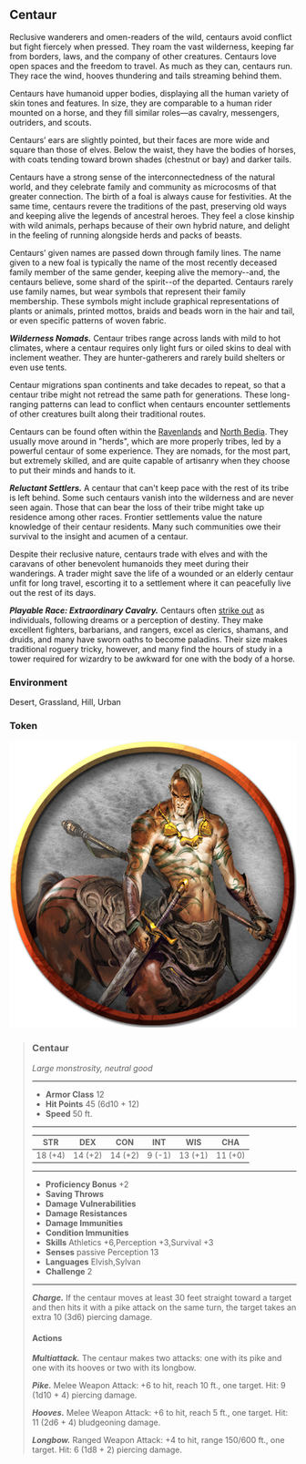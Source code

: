 ## Centaur
Reclusive wanderers and omen-readers of the wild, centaurs avoid conflict but fight fiercely when pressed. They roam the vast wilderness, keeping far from borders, laws, and the company of other creatures. Centaurs love open spaces and the freedom to travel. As much as they can, centaurs run. They race the wind, hooves thundering and tails streaming behind them.

Centaurs have humanoid upper bodies, displaying all the human variety of skin tones and features. In size, they are comparable to a human rider mounted on a horse, and they fill similar roles—as cavalry, messengers, outriders, and scouts.

Centaurs’ ears are slightly pointed, but their faces are more wide and square than those of elves. Below the waist, they have the bodies of horses, with coats tending toward brown shades (chestnut or bay) and darker tails. 

Centaurs have a strong sense of the interconnectedness of the natural world, and they celebrate family and community as microcosms of that greater connection. The birth of a foal is always cause for festivities. At the same time, centaurs revere the traditions of the past, preserving old ways and keeping alive the legends of ancestral heroes. They feel a close kinship with wild animals, perhaps because of their own hybrid nature, and delight in the feeling of running alongside herds and packs of beasts.

Centaurs’ given names are passed down through family lines. The name given to a new foal is typically the name of the most recently deceased family member of the same gender, keeping alive the memory--and, the centaurs believe, some shard of the spirit--of the departed. Centaurs rarely use family names, but wear symbols that represent their family membership. These symbols might include graphical representations of plants or animals, printed mottos, braids and beads worn in the hair and tail, or even specific patterns of woven fabric.

***Wilderness Nomads.*** Centaur tribes range across lands with mild to hot climates, where a centaur requires only light furs or oiled skins to deal with inclement weather. They are hunter-gatherers and rarely build shelters or even use tents.

Centaur migrations span continents and take decades to repeat, so that a centaur tribe might not retread the same path for generations. These long-ranging patterns can lead to conflict when centaurs encounter settlements of other creatures built along their traditional routes.

Centaurs can be found often within the [Ravenlands](../Geography/Ravenlands.md) and [North Bedia](../Nations/Bedia.md). They usually move around in "herds", which are more properly tribes, led by a powerful centaur of some experience. They are nomads, for the most part, but extremely skilled, and are quite capable of artisanry when they choose to put their minds and hands to it.

***Reluctant Settlers.*** A centaur that can't keep pace with the rest of its tribe is left behind. Some such centaurs vanish into the wilderness and are never seen again. Those that can bear the loss of their tribe might take up residence among other races. Frontier settlements value the nature knowledge of their centaur residents. Many such communities owe their survival to the insight and acumen of a centaur.

Despite their reclusive nature, centaurs trade with elves and with the caravans of other benevolent humanoids they meet during their wanderings. A trader might save the life of a wounded or an elderly centaur unfit for long travel, escorting it to a settlement where it can peacefully live out the rest of its days.

***Playable Race: Extraordinary Cavalry.*** Centaurs often [strike out](../../Races/Centaurs.md) as individuals, following dreams or a perception of destiny. They make excellent fighters, barbarians, and rangers, excel as clerics, shamans, and druids, and many have sworn oaths to become paladins. Their size makes traditional roguery tricky, however, and many find the hours of study in a tower required for wizardry to be awkward for one with the body of a horse.

### Environment
Desert, Grassland, Hill, Urban

### Token
![](Centaur-Token.png)

>### Centaur
>*Large monstrosity, neutral good*
>___
>- **Armor Class** 12
>- **Hit Points** 45 (6d10 + 12)
>- **Speed** 50 ft.
>___
>|**STR**|**DEX**|**CON**|**INT**|**WIS**|**CHA**|
>|:---:|:---:|:---:|:---:|:---:|:---:|
>|18 (+4)|14 (+2)|14 (+2)|9 (-1)|13 (+1)|11 (+0)|
>
>___
>- **Proficiency Bonus** +2
>- **Saving Throws** 
>- **Damage Vulnerabilities** 
>- **Damage Resistances** 
>- **Damage Immunities** 
>- **Condition Immunities** 
>- **Skills** Athletics +6,Perception +3,Survival +3
>- **Senses** passive Perception 13
>- **Languages** Elvish,Sylvan
>- **Challenge** 2
>___
>***Charge.*** If the centaur moves at least 30 feet straight toward a target and then hits it with a pike attack on the same turn, the target takes an extra 10 (3d6) piercing damage.
>
>#### Actions
>***Multiattack.*** The centaur makes two attacks: one with its pike and one with its hooves or two with its longbow.
>
>***Pike.*** Melee Weapon Attack: +6 to hit, reach 10 ft., one target. Hit: 9 (1d10 + 4) piercing damage.
>
>***Hooves.*** Melee Weapon Attack: +6 to hit, reach 5 ft., one target. Hit: 11 (2d6 + 4) bludgeoning damage.
>
>***Longbow.*** Ranged Weapon Attack: +4 to hit, range 150/600 ft., one target. Hit: 6 (1d8 + 2) piercing damage.
>
